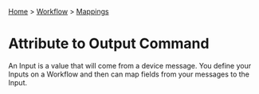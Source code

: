 [Home](../../Index.md) > [Workflow](../Index.md) > [Mappings](Index.md)

# Attribute to Output Command

An Input is a value that will come from a device message.  You define your Inputs on a Workflow and then can map fields
from your messages to the Input.
